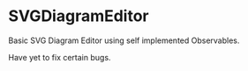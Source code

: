 # SVGDiagramEditor

Basic SVG Diagram Editor using self implemented Observables.

Have yet to fix certain bugs.
